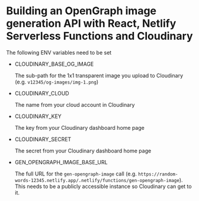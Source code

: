 # Building an OpenGraph image generation API with React, Netlify Serverless Functions and Cloudinary

The following ENV variables need to be set

- CLOUDINARY_BASE_OG_IMAGE

  The sub-path for the 1x1 transparent image you upload to Cloudinary (e.g. `v12345/og-images/img-1.png`)

- CLOUDINARY_CLOUD

  The name from your cloud account in Cloudinary

- CLOUDINARY_KEY

  The key from your Cloudinary dashboard home page

- CLOUDINARY_SECRET

  The secret from your Cloudinary dashboard home page

- GEN_OPENGRAPH_IMAGE_BASE_URL

  The full URL for the `gen-opengraph-image` call (e.g. `https://random-words-12345.netlify.app/.netlify/functions/gen-opengraph-image`). This needs to be a publicly accessible instance so Cloudinary can get to it.
